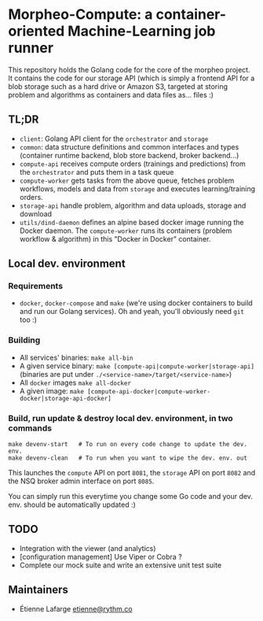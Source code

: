 Morpheo-Compute: a container-oriented Machine-Learning job runner
=================================================================

This repository holds the Golang code for the core of the morpheo project. It
contains the code for our storage API (which is simply a frontend API for a blob
storage such as a hard drive or Amazon S3, targeted at storing problem and
algorithms as containers and data files as... files :)

TL;DR
-----
* `client`: Golang API client for the `orchestrator` and `storage`
* `common`: data structure definitions and common interfaces and types
  (container runtime backend, blob store backend, broker backend...)
* `compute-api` receives compute orders (trainings and predictions) from the
  `orchestrator` and puts them in a task queue
* `compute-worker` gets tasks from the above queue, fetches problem workflows,
  models and data from `storage` and executes learning/training orders.
* `storage-api` handle problem, algorithm and data uploads, storage and download
* `utils/dind-daemon` defines an alpine based docker image running the Docker
  daemon. The `compute-worker` runs its containers (problem workflow &
  algorithm) in this "Docker in Docker" container.

Local dev. environment
----------------------

### Requirements

* `docker`, `docker-compose` and `make` (we're using docker containers to build
  and run our Golang services). Oh and yeah, you'll obviously need `git` too :)

### Building

* All services' binaries: `make all-bin`
* A given service binary: `make [compute-api|compute-worker|storage-api]`
  (binaries are put under `./<service-name>/target/<service-name>`)
* All `docker` images `make all-docker`
* A given image: `make [compute-api-docker|compute-worker-docker|storage-api-docker]`

### Build, run update & destroy local dev. environment, in two commands

```shell
make devenv-start   # To run on every code change to update the dev. env.
make devenv-clean   # To run when you want to wipe the dev. env. out
```

This launches the `compute` API on port `8081`, the `storage` API on port `8082`
and the NSQ broker admin interface on port `8085`.

You can simply run this everytime you change some Go code and your dev. env.
should be automatically updated :)

## TODO

* Integration with the viewer (and analytics)
* [configuration management] Use Viper or Cobra ?
* Complete our mock suite and write an extensive unit test suite

Maintainers
-----------
* Étienne Lafarge <etienne@rythm.co>
